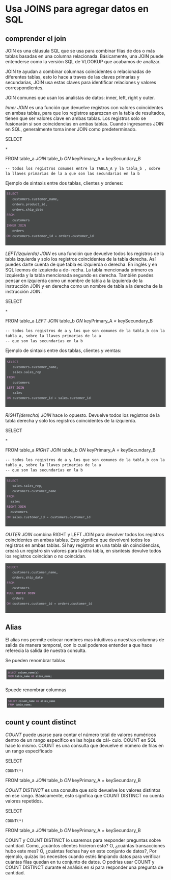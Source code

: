 # Usa JOINS para agregar datos en SQL

## comprender el join

JOIN es una cláusula SQL que se usa para combinar filas de dos o más tablas basadas en una columna relacionada. Básicamente,
una JOIN puede entenderse como la versión SQL de VLOOKUP que acabamos de analizar.

JOIN te ayudan a combinar columnas coincidentes o relacionadas de diferentes tablas, esto lo hace a traves de las claves
primarias y secundarias, JOIN usa estas claves para identificar relaciones y valores correspondientes.

JOIN comunes que usan los analistas de datos: inner, left, right y outer.

*Inner JOIN* es una función que devuelve registros con valores coincidentes en ambas tablas, para que los registros aparezcan
en la tabla de resultados, tienen que ser valores clave en ambas tablas. Los registros solo se fusionarán si son coincidencias
en ambas tablas. Cuando ingresamos JOIN en SQL, generalmente toma inner JOIN como predeterminado.

SELECT

    *

FROM
    table_a *JOIN* table_b *ON*  keyPrimary_A *=* keySecundary_B

    -- todos los registros comunes entre la TABLA_A y la tabla_b , sobre la llaves primarias de la a que son las secundarias en la b

Ejemplo de sintaxis entre dos tablas, clientes y ordenes:

![Alt text](image-3.png)

*LEFT(izquierda) JOIN* es una función que devuelve todos los registros de la tabla izquierda y solo los registros coincidentes de la
tabla derecha. Así puedes darte cuenta de qué tabla es izquierda o derecha. En inglés y en SQL leemos de izquierda a de-
recha. La tabla mencionada primero es izquierda y la tabla mencionada segundo es derecha. También puedes pensar en izquierda
como un nombre de tabla a la izquierda de la instrucción JOIN y en derecha como un nombre de tabla a la derecha de la
instrucción JOIN.

SELECT

    *

FROM
    table_a *LEFT JOIN* table_b *ON* keyPrimary_A *=* keySecundary_B

    -- todos los registros de a y los que son comunes de la tabla_b con la tabla_a, sobre la llaves primarias de la a
    -- que son las secundarias en la b

Ejemplo de sintaxis entre dos tablas, clientes y vemtas:

![Alt text](image-4.png)

*RIGHT(derecha) JOIN* hace lo opuesto. Devuelve todos los registros de la tabla derecha y solo los registros coincidentes
de la izquierda.

SELECT

    *

FROM
    table_a *RIGHT JOIN* table_b *ON* keyPrimary_A *=* keySecundary_B

    -- todos los registros de a y los que son comunes de la tabla_b con la tabla_a, sobre la llaves primarias de la a
    -- que son las secundarias en la b

![Alt text](image-5.png)

*OUTER JOIN* combina RIGHT y LEFT JOIN para devolver todos los registros coincidentes en ambas tablas. Esto significa que
devolverá todos los registros en ambas tablas. Si hay registros en una tabla sin coincidencias, creará un registro sin
valores para la otra tabla, en sisntesis devulve todos los registros coincidan o no coincidan.

![Alt text](image-6.png)

## Alias

El alias nos permite colocar nombres mas intuitivos a nuestras columnas de salida de manera temporal, con lo cual podemos
entender a que hace referecia la salida de nuestra consulta.

Se pueden renombrar tablas

![Alt text](image-1.png)

Spuede renombrar columnas

![Alt text](image-2.png)

## count y count distinct

*COUNT* puede usarse para contar el número total de valores numéricos dentro de un rango específico en las hojas de cál-
culo. COUNT en SQL hace lo mismo. COUNT es una consulta que devuelve el número de filas en un rango especificado

SELECT

    COUNT(*)

FROM
    table_a *JOIN* table_b *ON*  keyPrimary_A *=* keySecundary_B

*COUNT DISTINCT* es una consulta que solo devuelve los valores distintos en ese rango. Básicamente, esto significa que
COUNT DISTINCT no cuenta valores repetidos.

SELECT

    COUNT(*)

FROM
    table_a *JOIN* table_b *ON*  keyPrimary_A *=* keySecundary_B

COUNT y COUNT DISTINCT lo usaremos para responder preguntas sobre cantidad. Como, ¿cuántos clientes hicieron esto? O,
¿cuántas transacciones hubo este mes? O, ¿cuántas fechas hay en este conjunto de datos?, Por ejemplo, quizás los necesites
cuando estés limpiando datos para verificar cuántas filas quedan en tu conjunto de datos. O podrías usar COUNT y COUNT DISTINCT
durante el análisis en sí para responder una pregunta de cantidad.
